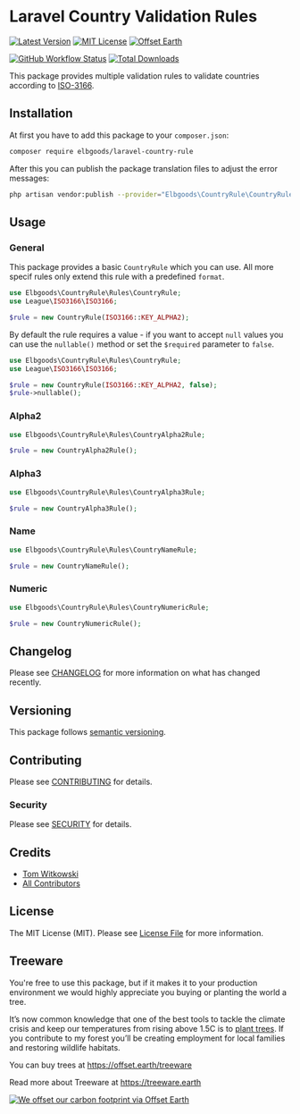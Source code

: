 # Laravel Country Validation Rules

[![Latest Version](http://img.shields.io/packagist/v/elbgoods/laravel-country-rule.svg?label=Release&style=for-the-badge)](https://packagist.org/packages/elbgoods/laravel-country-rule)
[![MIT License](https://img.shields.io/github/license/elbgoods/laravel-country-rule.svg?label=License&color=blue&style=for-the-badge)](https://github.com/elbgoods/laravel-country-rule/blob/master/LICENSE)
[![Offset Earth](https://img.shields.io/badge/Treeware-%F0%9F%8C%B3-green?style=for-the-badge&cacheSeconds=600)](https://offset.earth/treeware)

[![GitHub Workflow Status](https://img.shields.io/github/workflow/status/elbgoods/laravel-country-rule/run-tests?label=tests&style=flat-square&cacheSeconds=600)](https://github.com/elbgoods/laravel-country-rule/actions?query=workflow%3Arun-tests)
[![Total Downloads](https://img.shields.io/packagist/dt/elbgoods/laravel-country-rule.svg?style=flat-square)](https://packagist.org/packages/elbgoods/laravel-country-rule)


This package provides multiple validation rules to validate countries according to [ISO-3166](https://wikipedia.org/wiki/ISO_3166).

## Installation

At first you have to add this package to your `composer.json`:

```bash
composer require elbgoods/laravel-country-rule
```

After this you can publish the package translation files to adjust the error messages:

```bash
php artisan vendor:publish --provider="Elbgoods\CountryRule\CountryRuleServiceProvider" --tag=lang
```

## Usage

### General

This package provides a basic `CountryRule` which you can use. All more specif rules only extend this rule with a predefined `format`.

```php
use Elbgoods\CountryRule\Rules\CountryRule;
use League\ISO3166\ISO3166;

$rule = new CountryRule(ISO3166::KEY_ALPHA2);
```

By default the rule requires a value - if you want to accept `null` values you can use the `nullable()` method or set the `$required` parameter to `false`.

```php
use Elbgoods\CountryRule\Rules\CountryRule;
use League\ISO3166\ISO3166;

$rule = new CountryRule(ISO3166::KEY_ALPHA2, false);
$rule->nullable();
```

### Alpha2

```php
use Elbgoods\CountryRule\Rules\CountryAlpha2Rule;

$rule = new CountryAlpha2Rule();
```

### Alpha3

```php
use Elbgoods\CountryRule\Rules\CountryAlpha3Rule;

$rule = new CountryAlpha3Rule();
```

### Name

```php
use Elbgoods\CountryRule\Rules\CountryNameRule;

$rule = new CountryNameRule();
```

### Numeric

```php
use Elbgoods\CountryRule\Rules\CountryNumericRule;

$rule = new CountryNumericRule();
```

## Changelog

Please see [CHANGELOG](CHANGELOG.md) for more information on what has changed recently.

## Versioning

This package follows [semantic versioning](https://semver.org/).

## Contributing

Please see [CONTRIBUTING](CONTRIBUTING.md) for details.

### Security

Please see [SECURITY](SECURITY.md) for details.

## Credits

- [Tom Witkowski](https://github.com/Gummibeer)
- [All Contributors](https://github.com/elbgoods/laravel-country-rule/graphs/contributors)

## License

The MIT License (MIT). Please see [License File](LICENSE) for more information.

## Treeware

You're free to use this package, but if it makes it to your production environment we would highly appreciate you buying or planting the world a tree.

It’s now common knowledge that one of the best tools to tackle the climate crisis and keep our temperatures from rising above 1.5C is to [plant trees](https://www.bbc.co.uk/news/science-environment-48870920). If you contribute to my forest you’ll be creating employment for local families and restoring wildlife habitats.

You can buy trees at https://offset.earth/treeware

Read more about Treeware at https://treeware.earth

[![We offset our carbon footprint via Offset Earth](https://toolkit.offset.earth/carbonpositiveworkforce/badge/5e186e68516eb60018c5172b?black=true&landscape=true)](https://offset.earth/treeware)
